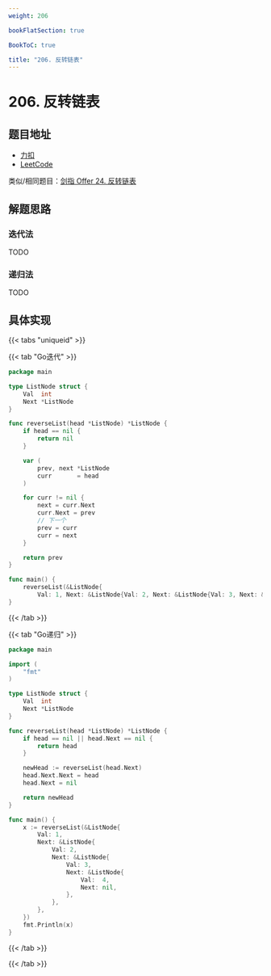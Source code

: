 ```yaml
---
weight: 206

bookFlatSection: true

BookToC: true

title: "206. 反转链表"
---
```


# 206. 反转链表

## 题目地址

+ [力扣](https://leetcode.cn/problems/reverse-linked-list/)
+ [LeetCode](https://leetcode.com/problems/reverse-linked-list/)

类似/相同题目：[剑指 Offer 24. 反转链表](https://leetcode.cn/problems/fan-zhuan-lian-biao-lcof/)

## 解题思路

### 迭代法

TODO

### 递归法

TODO

## 具体实现

{{< tabs "uniqueid" >}}

{{< tab "Go迭代" >}}

```go
package main

type ListNode struct {
	Val  int
	Next *ListNode
}

func reverseList(head *ListNode) *ListNode {
	if head == nil {
		return nil
	}

	var (
		prev, next *ListNode
		curr       = head
	)

	for curr != nil {
		next = curr.Next
		curr.Next = prev
		// 下一个
		prev = curr
		curr = next
	}

	return prev
}

func main() {
	reverseList(&ListNode{
		Val: 1, Next: &ListNode{Val: 2, Next: &ListNode{Val: 3, Next: &ListNode{Val: 4, Next: &ListNode{Val: 5}}}}})
}

```

{{< /tab >}}

{{< tab "Go递归" >}}

```go
package main

import (
	"fmt"
)

type ListNode struct {
	Val  int
	Next *ListNode
}

func reverseList(head *ListNode) *ListNode {
	if head == nil || head.Next == nil {
		return head
	}

	newHead := reverseList(head.Next)
	head.Next.Next = head
	head.Next = nil

	return newHead
}

func main() {
	x := reverseList(&ListNode{
		Val: 1,
		Next: &ListNode{
			Val: 2,
			Next: &ListNode{
				Val: 3,
				Next: &ListNode{
					Val:  4,
					Next: nil,
				},
			},
		},
	})
	fmt.Println(x)
}

```

{{< /tab >}}

{{< /tab >}}